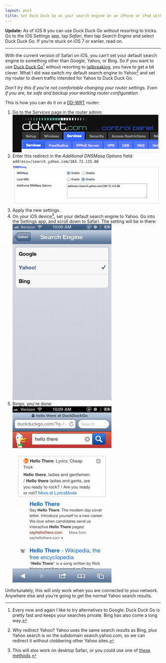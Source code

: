 ```yaml
---
layout: post
title: Set Duck Duck Go as your search engine on an iPhone or iPad without jailbreaking
---
```


**Update:** As of iOS 8 you can use Duck Duck Go without resorting to tricks. Go to the iOS Settings app, tap *Safari*, then tap *Search Engine* and select Duck Duck Go. If you’re stuck on iOS 7 or earlier, read on.

<hr>

With the current version of Safari on iOS, you can’t set your default search engine to something other than Google, Yahoo, or Bing. So if you want to use [Duck Duck Go](https://duckduckgo.com/)[^ddg]  without resorting to [jailbreaking](http://help.duckduckgo.com/customer/portal/articles/472033-safari-ios-), you have to get a bit clever. What I did was switch my default search engine to Yahoo[^yahoo] and set my router to divert traffic intended for Yahoo to Duck Duck Go.

*Don't try this if you're not comfortable changing your router settings. Even if you are, be safe and backup your working router configuration.*

This is how you can do it on a [DD-WRT](http://www.dd-wrt.com/) router:

1. Go to the *Services* page in the router admin:<br>
   ![Services Page](/blog/images/2013/04/ddg-router1.png)
2. Enter this redirect in the *Additional DNSMasq Options* field: ```address=/search.yahoo.com/184.72.115.86```
   ![Services Page](/blog/images/2013/04/ddg-router2.png)
3. Apply the new settings.
4. On your iOS device[^desktop], set your default search engine to Yahoo. Go into the Settings app, and scroll down to Safari. The setting will be in there:<br>
   ![Services Page](/blog/images/2013/04/ddg-iphone1.jpg)
5. Bingo, you're done:<br>
   ![Services Page](/blog/images/2013/04/ddg-iphone2.jpg)

Unfortunately, this will only work when you are connected to your network. Anywhere else and you’re going to get the normal Yahoo search results.

[^ddg]: Every now and again I like to try alternatives to Google. Duck Duck Go is pretty fast and keeps your searches private. Bing has also come a long way.

[^yahoo]: Why redirect Yahoo? Yahoo uses the same search results as Bing, plus Yahoo search is on the subdomain search.yahoo.com, so we can redirect it without clobbering other Yahoo sites.

[^desktop]: This will also work on desktop Safari, or you could use one of [these methods](http://help.duckduckgo.com/customer/portal/articles/255650).
